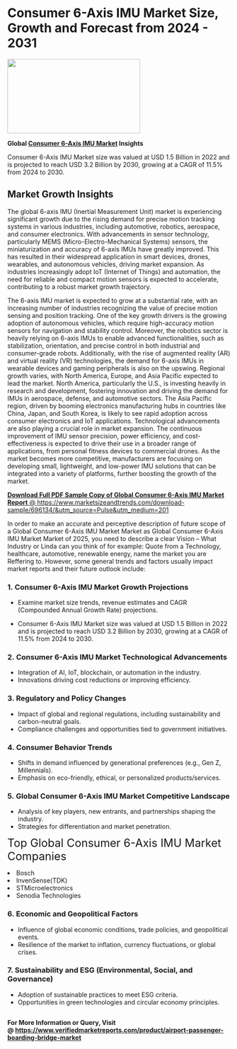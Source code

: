 <H1>Consumer 6-Axis IMU Market Size, Growth and Forecast from 2024 - 2031</H1><img class="aligncenter size-medium wp-image-584254" src="https://thirdeyenews.in/wp-content/uploads/2024/09/Global-Market-Research-300x168.jpeg" alt="" width="300" height="168" /><p><strong>Global&nbsp;<a href="https://www.marketsizeandtrends.com/download-sample/696134/&amp;utm_source=Pulse&amp;utm_medium=201">Consumer 6-Axis IMU Market</a> Insights</strong></p><p>Consumer 6-Axis IMU Market size was valued at USD 1.5 Billion in 2022 and is projected to reach USD 3.2 Billion by 2030, growing at a CAGR of 11.5% from 2024 to 2030.</p><p><h2>Market Growth Insights</h2> <p>The global 6-axis IMU (Inertial Measurement Unit) market is experiencing significant growth due to the rising demand for precise motion tracking systems in various industries, including automotive, robotics, aerospace, and consumer electronics. With advancements in sensor technology, particularly MEMS (Micro-Electro-Mechanical Systems) sensors, the miniaturization and accuracy of 6-axis IMUs have greatly improved. This has resulted in their widespread application in smart devices, drones, wearables, and autonomous vehicles, driving market expansion. As industries increasingly adopt IoT (Internet of Things) and automation, the need for reliable and compact motion sensors is expected to accelerate, contributing to a robust market growth trajectory.</p> <p><a href="#"></a></p> <p>The 6-axis IMU market is expected to grow at a substantial rate, with an increasing number of industries recognizing the value of precise motion sensing and position tracking. One of the key growth drivers is the growing adoption of autonomous vehicles, which require high-accuracy motion sensors for navigation and stability control. Moreover, the robotics sector is heavily relying on 6-axis IMUs to enable advanced functionalities, such as stabilization, orientation, and precise control in both industrial and consumer-grade robots. Additionally, with the rise of augmented reality (AR) and virtual reality (VR) technologies, the demand for 6-axis IMUs in wearable devices and gaming peripherals is also on the upswing. Regional growth varies, with North America, Europe, and Asia Pacific expected to lead the market. North America, particularly the U.S., is investing heavily in research and development, fostering innovation and driving the demand for IMUs in aerospace, defense, and automotive sectors. The Asia Pacific region, driven by booming electronics manufacturing hubs in countries like China, Japan, and South Korea, is likely to see rapid adoption across consumer electronics and IoT applications. Technological advancements are also playing a crucial role in market expansion. The continuous improvement of IMU sensor precision, power efficiency, and cost-effectiveness is expected to drive their use in a broader range of applications, from personal fitness devices to commercial drones. As the market becomes more competitive, manufacturers are focusing on developing small, lightweight, and low-power IMU solutions that can be integrated into a variety of platforms, further boosting the growth of the market. <p><a href="#"></p><p><span class=""><strong>Download Full PDF Sample Copy of Global Consumer 6-Axis IMU Market Report</strong> @ <a href="https://www.marketsizeandtrends.com/download-sample/696134/&amp;utm_source=Pulse&amp;utm_medium=201" target="_blank">https://www.marketsizeandtrends.com/download-sample/696134/&amp;utm_source=Pulse&amp;utm_medium=201</a></span></p><p>In order to make an accurate and perceptive description of future scope of a Global&nbsp;Consumer 6-Axis IMU Market Market as Global&nbsp;Consumer 6-Axis IMU Market Market of 2025, you need to describe a clear Vision &ndash; What Industry or Linda can you think of for example: Quote from a Technology, healthcare, automotive, renewable energy, name the market you are Reffering to. However, some general trends and factors usually impact market reports and their future outlook include:</p><h3>1.&nbsp;<strong>Consumer 6-Axis IMU Market Growth Projections</strong></h3><ul><li>Examine market size trends, revenue estimates and CAGR (Compounded Annual Growth Rate) projections.</li><li><p>Consumer 6-Axis IMU Market size was valued at USD 1.5 Billion in 2022 and is projected to reach USD 3.2 Billion by 2030, growing at a CAGR of 11.5% from 2024 to 2030.</p></li></ul><h3>2.&nbsp;<strong>Consumer 6-Axis IMU Market Technological Advancements</strong></h3><ul><li>Integration of AI, IoT, blockchain, or automation in the industry.</li><li>Innovations driving cost reductions or improving efficiency.</li></ul><h3>3.&nbsp;<strong>Regulatory and Policy Changes</strong></h3><ul><li>Impact of global and regional regulations, including sustainability and carbon-neutral goals.</li><li>Compliance challenges and opportunities tied to government initiatives.</li></ul><h3>4.&nbsp;<strong>Consumer Behavior Trends</strong></h3><ul><li>Shifts in demand influenced by generational preferences (e.g., Gen Z, Millennials).</li><li>Emphasis on eco-friendly, ethical, or personalized products/services.</li></ul><h3>5.&nbsp;<strong>Global Consumer 6-Axis IMU Market Competitive Landscape</strong></h3><ul><li>Analysis of key players, new entrants, and partnerships shaping the industry.</li><li>Strategies for differentiation and market penetration.</li></ul><p data-pm-slice="1 1 []"><span style="color: inherit; font-family: inherit; font-size: 25px;">Top Global Consumer 6-Axis IMU Market Companies</span></p><div class="" data-test-id=""><p><li>Bosch</li><li> InvenSense(TDK)</li><li> STMicroelectronics</li><li> Senodia Technologies</li></p></div><h3>6.&nbsp;<strong>Economic and Geopolitical Factors</strong></h3><ul><li>Influence of global economic conditions, trade policies, and geopolitical events.</li><li>Resilience of the market to inflation, currency fluctuations, or global crises.</li></ul><h3>7.&nbsp;<strong>Sustainability and ESG (Environmental, Social, and Governance)</strong></h3><ul><li>Adoption of sustainable practices to meet ESG criteria.</li><li>Opportunities in green technologies and circular economy principles.</li></ul><h2><strong style="font-size: 14px;">For More Information or Query, Visit @&nbsp;</strong><a style="background-color: #ffffff; font-size: 14px;" href="https://www.marketsizeandtrends.com/report/consumer-6-axis-imu-market/" target="_blank">https://www.verifiedmarketreports.com/product/airport-passenger-boarding-bridge-market</a></h2>
